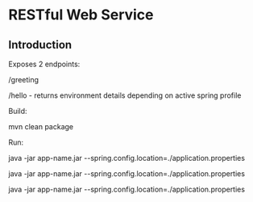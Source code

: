 # RESTful Web Service

## Introduction

Exposes 2 endpoints:
 
/greeting

/hello - returns environment details depending on active spring profile  

Build: 

mvn clean package

Run:

java -jar app-name.jar --spring.config.location=./application.properties

java -jar app-name.jar --spring.config.location=./application.properties

java -jar app-name.jar --spring.config.location=./application.properties


























